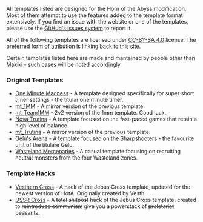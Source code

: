 All templates listed are designed for the Horn of the Abyss modification. Most of them attempt to use the features added to the template format extensively. If you find an issue with the website or one of the templates, please use the [GitHub's issues system](https://github.com/makiki99/h3templates/issues) to report it.

All of the following templates are licensed under [CC-BY-SA 4.0](https://github.com/makiki99/h3templates/blob/master/license.md) license. The preferred form of atribution is linking back to this site.

Certain templates listed here are made and mantained by people other than Makiki - such cases will be noted accordingly.

### Original Templates

* [One Minute Madness](./templates/one_minute_madness) - A template designed specifically for super short timer settings - the titular one minute timer.
* [mt_1MM](./templates/mt_1mm) - A mirror version of the previous template.
* [mt_Team1MM](./templates/mt_Team1mm) - 2v2 version of the 1mm template. Good luck.
* [Nova Trutina](./templates/novatrutina) - A template focused on the fast-paced games that retain a high level of balance.
* [mt_Trutina](./templates/mt_trutina) - A mirror version of the previous template.
* [Gelu's Arena](./templates/gelus_arena) - A template focused on the Sharpshooters - the favourite unit of the titulare Gelu.
* [Wasteland Mercenaries](./templates/wastelandmercenaries) - A casual template focusing on recruiting neutral monsters from the four Wasteland zones.

### Template Hacks

* [Vesthern Cross](./templates/vesthern) - A hack of the Jebus Cross template, updated for the newest version of HotA. Originally created by Vesth.
* [USSR Cross](./templates/ussr_cross) - A ~~total shitpost~~ hack of the Jebus Cross template, created to ~~reintroduce communism~~ give you a powerstack of ~~proletariat~~ peasants.